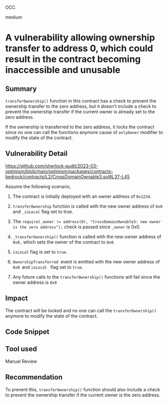 OCC

medium

# A vulnerability allowing ownership transfer to address 0, which could result in the contract becoming inaccessible and unusable

## Summary
`transferOwnership()` function in this contract has a check to prevent the ownership transfer to the zero address, but it doesn't include a check to prevent the ownership transfer if the current owner is already set to the zero address. 

If the ownership is transferred to the zero address, it locks the contract since no one can call the  functions anymore cause of `onlyOwner` modifier to modify the state of the contract.

## Vulnerability Detail
https://github.com/sherlock-audit/2023-03-optimism/blob/main/optimism/packages/contracts-bedrock/contracts/L2/CrossDomainOwnable3.sol#L37-L45

Assume the following scenario,

1. The contract is initially deployed with an owner address of `0x1234`.

2. `transferOwnership` function is called with the new owner address of `0x0` and  `_isLocal` flag set to true.

3. The `require(_owner != address(0), "CrossDomainOwnable3: new owner is the zero address");`  check is passed since `_owner` is 0x0.

4.  `_transferOwnership()` function is called with the new owner address of `0x0,` which sets the owner of the contract to `0x0`.

5. `isLocal` flag is set to `true`.

6. `OwnershipTransferred `event is emitted with the new owner address of `0x0 `and  `isLocal ` flag set to `true`.

7. Any future calls to the `transferOwnership()` functions will fail since  the owner address is `0x0`


## Impact
The contract will be locked and no one can call the `transferOwnership()` anymore to modify the state of the contract.

## Code Snippet

## Tool used

Manual Review

## Recommendation
To prevent this, `transferOwnership()` function should also include a check to prevent the ownership transfer if the current owner is the zero address.
